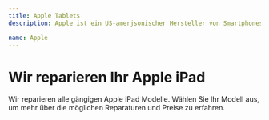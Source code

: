 ```yaml
---
title: Apple Tablets
description: Apple ist ein US-amerjsonischer Hersteller von Smartphones, Tablets, Computern und Software. Das Unternehmen wurde 1976 von Steve Jobs, Steve Wozniak und Ronald Wayne gegründet.

name: Apple
---
```


# Wir reparieren Ihr Apple iPad
Wir reparieren alle gängigen Apple iPad Modelle. Wählen Sie Ihr Modell aus, um mehr über die möglichen Reparaturen und Preise zu erfahren.